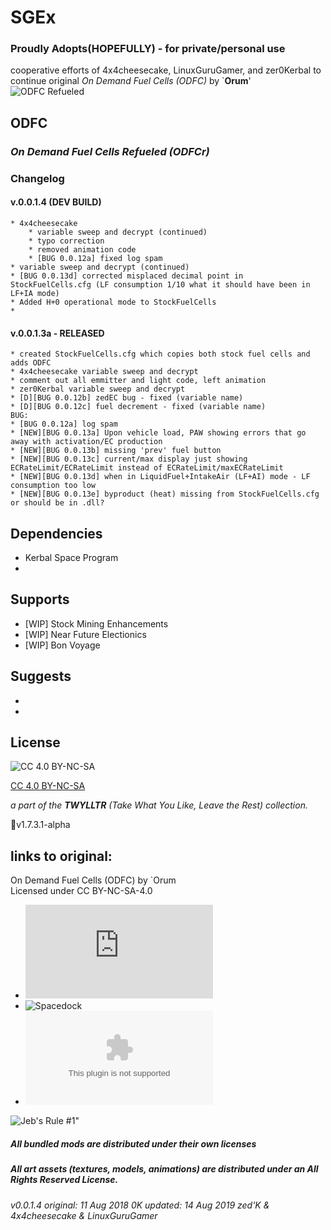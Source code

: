 # SGEx  
### Proudly Adopts(HOPEFULLY) - for private/personal use  

cooperative efforts of 4x4cheesecake, LinuxGuruGamer, and zer0Kerbal to continue original *On Demand Fuel Cells (ODFC)* by `**Orum**'  
![ODFC Refueled](https://i.postimg.cc/HLZt1bq1/1.png) 
 
## ODFC  
### ***On Demand Fuel Cells Refueled (ODFCr)***  

### Changelog 
#### v.0.0.1.4 (DEV BUILD)
	* 4x4cheesecake 
		* variable sweep and decrypt (continued)
		* typo correction
		* removed animation code
		* [BUG 0.0.12a] fixed log spam
	* variable sweep and decrypt (continued)
	* [BUG 0.0.13d] corrected misplaced decimal point in StockFuelCells.cfg (LF consumption 1/10 what it should have been in LF+IA mode)
	* Added H+0 operational mode to StockFuelCells
	* 

#### v.0.0.1.3a - RELEASED
	* created StockFuelCells.cfg which copies both stock fuel cells and adds ODFC
	* 4x4cheesecake variable sweep and decrypt
	* comment out all emmitter and light code, left animation
	* zer0Kerbal variable sweep and decrypt
	* [D][BUG 0.0.12b] zedEC bug - fixed (variable name)
	* [D][BUG 0.0.12c] fuel decrement - fixed (variable name)
	BUG:
	* [BUG 0.0.12a] log spam
	* [NEW][BUG 0.0.13a] Upon vehicle load, PAW showing errors that go away with activation/EC production
	* [NEW][BUG 0.0.13b] missing 'prev' fuel button
	* [NEW][BUG 0.0.13c] current/max display just showing ECRateLimit/ECRateLimit instead of ECRateLimit/maxECRateLimit
	* [NEW][BUG 0.0.13d] when in LiquidFuel+IntakeAir (LF+AI) mode - LF consumption too low
	* [NEW][BUG 0.0.13e] byproduct (heat) missing from StockFuelCells.cfg or should be in .dll?
  

## Dependencies 
 * Kerbal Space Program
 * 
 
## Supports 
 * [WIP] Stock Mining Enhancements
 * [WIP] Near Future Electionics
 * [WIP] Bon Voyage
 
## Suggests 
 * 
 * 
 
## License  
![[CC 4.0 BY-NC-SA](https://creativecommons.org/licenses/by-nc-sa/4.0/)](https://i.creativecommons.org/l/by-nc-sa/4.0/88x31.png "CC 4.0 BY-NC-SA")

[CC 4.0 BY-NC-SA](https://creativecommons.org/licenses/by-nc-sa/4.0/)

*a part of the **TWYLLTR** (Take What You Like, Leave the Rest) collection.*  
 
📌v1.7.3.1-alpha  
 
## links to original:  
On Demand Fuel Cells (ODFC) by `Orum  
Licensed under CC BY-NC-SA-4.0  
 * ![KSP Forums](https://forum.kerbalspaceprogram.com/index.php?/topic/138431-112-on-demand-fuel-cells-odfc-v11/) 
 * ![Spacedock](https://spacedock.info/mod/618/ODFC%20-%20On%20Demand%20Fuel%20Cells) 
 * ![Dropbox](https://www.dropbox.com/s/0rpp4138jumvaxq/ODFC_v1.1.zip?dl=0) 
 
 
![Jeb's Rule #1"](https://ic.pics.livejournal.com/asaratov/25113347/1448500/1448500_original.jpg   "Jeb's Rule #1") 
 
 
 
##### All bundled mods are distributed under their own licenses
##### All art assets (textures, models, animations) are distributed under an All Rights Reserved License.

###### v0.0.1.4 original: 11 Aug 2018 0K updated: 14 Aug 2019 zed'K & 4x4cheesecake & LinuxGuruGamer
